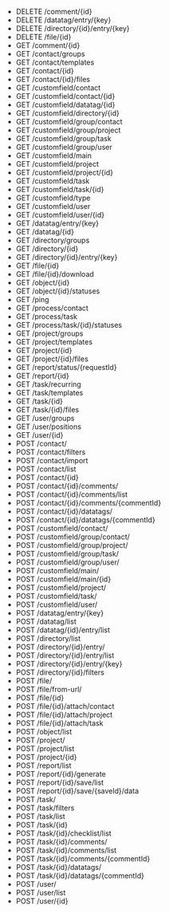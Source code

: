 - DELETE /comment/{id}
- DELETE /datatag/entry/{key}
- DELETE /directory/{id}/entry/{key}
- DELETE /file/{id}
- GET /comment/{id}
- GET /contact/groups
- GET /contact/templates
- GET /contact/{id}
- GET /contact/{id}/files
- GET /customfield/contact
- GET /customfield/contact/{id}
- GET /customfield/datatag/{id}
- GET /customfield/directory/{id}
- GET /customfield/group/contact
- GET /customfield/group/project
- GET /customfield/group/task
- GET /customfield/group/user
- GET /customfield/main
- GET /customfield/project
- GET /customfield/project/{id}
- GET /customfield/task
- GET /customfield/task/{id}
- GET /customfield/type
- GET /customfield/user
- GET /customfield/user/{id}
- GET /datatag/entry/{key}
- GET /datatag/{id}
- GET /directory/groups
- GET /directory/{id}
- GET /directory/{id}/entry/{key}
- GET /file/{id}
- GET /file/{id}/download
- GET /object/{id}
- GET /object/{id}/statuses
- GET /ping
- GET /process/contact
- GET /process/task
- GET /process/task/{id}/statuses
- GET /project/groups
- GET /project/templates
- GET /project/{id}
- GET /project/{id}/files
- GET /report/status/{requestId}
- GET /report/{id}
- GET /task/recurring
- GET /task/templates
- GET /task/{id}
- GET /task/{id}/files
- GET /user/groups
- GET /user/positions
- GET /user/{id}
- POST /contact/
- POST /contact/filters
- POST /contact/import
- POST /contact/list
- POST /contact/{id}
- POST /contact/{id}/comments/
- POST /contact/{id}/comments/list
- POST /contact/{id}/comments/{commentId}
- POST /contact/{id}/datatags/
- POST /contact/{id}/datatags/{commentId}
- POST /customfield/contact/
- POST /customfield/group/contact/
- POST /customfield/group/project/
- POST /customfield/group/task/
- POST /customfield/group/user/
- POST /customfield/main/
- POST /customfield/main/{id}
- POST /customfield/project/
- POST /customfield/task/
- POST /customfield/user/
- POST /datatag/entry/{key}
- POST /datatag/list
- POST /datatag/{id}/entry/list
- POST /directory/list
- POST /directory/{id}/entry/
- POST /directory/{id}/entry/list
- POST /directory/{id}/entry/{key}
- POST /directory/{id}/filters
- POST /file/
- POST /file/from-url/
- POST /file/{id}
- POST /file/{id}/attach/contact
- POST /file/{id}/attach/project
- POST /file/{id}/attach/task
- POST /object/list
- POST /project/
- POST /project/list
- POST /project/{id}
- POST /report/list
- POST /report/{id}/generate
- POST /report/{id}/save/list
- POST /report/{id}/save/{saveId}/data
- POST /task/
- POST /task/filters
- POST /task/list
- POST /task/{id}
- POST /task/{id}/checklist/list
- POST /task/{id}/comments/
- POST /task/{id}/comments/list
- POST /task/{id}/comments/{commentId}
- POST /task/{id}/datatags/
- POST /task/{id}/datatags/{commentId}
- POST /user/
- POST /user/list
- POST /user/{id}
